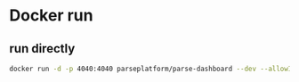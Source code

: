 
# Docker run 

## run directly

```sh
docker run -d -p 4040:4040 parseplatform/parse-dashboard --dev --allowInsecureHTTP true --appId parse-app-id --masterKey parse-app-master-key@k8s  --serverURL "http://parse-server.myhost.io:31992" --appName Parse Sever
```
